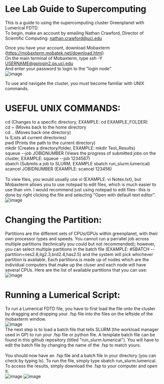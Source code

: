 # Lee Lab Guide to Supercomputing
This is a guide to using the supercomputing cluster Greenplanet with Lumerical FDTD.<br />
To begin, make an account by emailing Nathan Crawford, Director of Scientific Computing: nathan.crawford@uci.edu<br />

Once you have your account, download Mobaxterm (https://mobaxterm.mobatek.net/download.html)<br />
On the main terminal of Mobaxterm, type ssh -Y USERNAME@gplogin2.ps.uci.edu<br />
And enter your password to login to the "login node"<br />
![image](https://github.com/Howard-Lee-Nanophotonics-Lab/Lee-Lab-Guide-to-Supercomputing/assets/104177475/45e04dc0-5c9f-4bcf-a8ad-4af6ffd713e7)


To use and navigate the cluster, you must become familiar with UNIX commands.<br />

# USEFUL UNIX COMMANDS:<br />
cd (Changes to a specific directory, EXAMPLE: cd EXAMPLE_FOLDER)<br />
cd ~ (Moves back to the home directory<br />
cd .. (Moves back one directory)<br />
ls (Lists all current directories)<br />
pwd (Prints the path to the current directory)<br />
mkdir (Creates a directory/folder, EXAMPLE: mkdir Test_Results)<br />
squeue --job JOBIDNUMBER (Views the progress of submitted jobs on the cluster, EXAMPLE: squeue --job 1234567)<br />
sbatch (Submits a job to SLURM, EXAMPLE sbatch run_slurm.lumerical)<br />
scancel JOBIDNUMBER (EXAMPLE: scancel 123456) 
<br />
<br />
To view files, you would usually use vi (EXAMPLE: vi Notes.txt), but Mobaxterm allows you to use notepad to edit files, which is much easier to use than vim. I would recommend just using notepad to edit files- this is done by right clicking the file and selecting "Open with default text editor". 
<br />
![image](https://github.com/Howard-Lee-Nanophotonics-Lab/Lee-Lab-Guide-to-Supercomputing/assets/104177475/6dda874d-4997-4ae6-a932-3fb767f8f358)
# Changing the Partition:<br />
Partitions are the different sets of CPUs/GPUs within greenplanet, with their own processor types and speeds. You cannot run a parrallel job across multiple partitions (technically you could but not recommended); however, you can select multiple partitions in the batch file (EXAMPLE: #SBATCH --partition=nes2.8,ilg2.3,brd2.4,has2.5) and the system will pick whichever partition is available. Each partitions is made up of nodes which are the individual computers that make up the cluser and each node will have several CPUs. Here are the list of available partitions that you can use:<br />
![image](https://github.com/Howard-Lee-Nanophotonics-Lab/Lee-Lab-Guide-to-Supercomputing/assets/104177475/b94e3d9c-034a-44cd-aeaa-2e9835491756)<br />

# Running a Lumerical Script:<br />
To run a Lumerical FDTD file, you have to first load the file onto the cluster by dragging and dropping your .fsp file into the files on the leftside of the mobaxterm window.<br />
![image](https://github.com/Howard-Lee-Nanophotonics-Lab/Lee-Lab-Guide-to-Supercomputing/assets/104177475/0ab554d9-ff81-411e-80ad-98d52ca5bb1e)<br />
The next step is to load a batch file that tells SLURM (the workload manager used in GP) to run your .fsp file or python file. A template batch file can be found in this github repository (titled "run_slurm.lumerical"). You will have to edit the batch file by changing the name of the .fsp to match yours.
<br />
<br />
You should now have an .fsp file and a batch file in your directory (you can check by typing ls).
To run the file, simply type sbatch run_slurm.lumerical. To access the results, simply download the .fsp to your computer and open it.
<br />
![image](https://github.com/Howard-Lee-Nanophotonics-Lab/Lee-Lab-Guide-to-Supercomputing/assets/104177475/b035ee84-e5a6-4eea-b54e-8cf09e72c3e1)
![image](https://github.com/Howard-Lee-Nanophotonics-Lab/Lee-Lab-Guide-to-Supercomputing/assets/104177475/927e3e51-83ec-4fba-a8d8-4e3f32f62c67)




